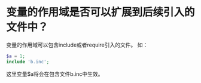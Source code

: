 # 变量的作用域是否可以扩展到后续引入的文件中？

变量的作用域可以包含include或者require引入的文件。
如：

```php
$a = 1;
include 'b.inc';
```
这里变量$a将会在包含文件b.inc中生效。